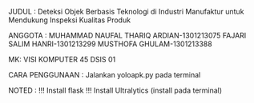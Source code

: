 JUDUL : 
Deteksi Objek Berbasis Teknologi di Industri Manufaktur untuk Mendukung Inspeksi Kualitas Produk

ANGGOTA : 
MUHAMMAD NAUFAL THARIQ ARDIAN-1301213075
FAJARI SALIM HANRI-1301213299
MUSTHOFA GHULAM-1301213388

MK:
VISI KOMPUTER 45 DSIS 01

CARA PENGGUNAAN :
Jalankan yoloapk.py pada terminal

NOTED :
!!! Install flask
!!! Install Ultralytics
(install pada terminal)
